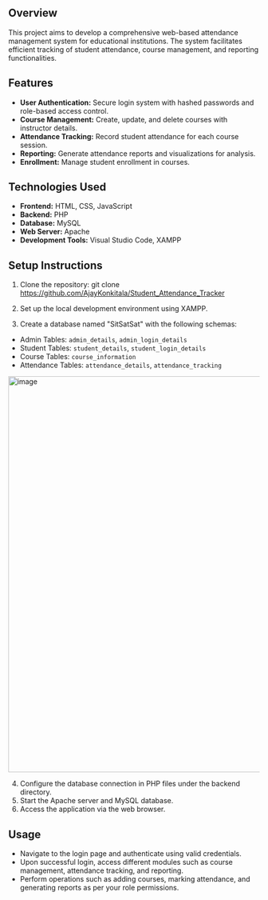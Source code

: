 
## Overview

This project aims to develop a comprehensive web-based attendance management system for educational institutions. The system facilitates efficient tracking of student attendance, course management, and reporting functionalities.

## Features

- **User Authentication:** Secure login system with hashed passwords and role-based access control.
- **Course Management:** Create, update, and delete courses with instructor details.
- **Attendance Tracking:** Record student attendance for each course session.
- **Reporting:** Generate attendance reports and visualizations for analysis.
- **Enrollment:** Manage student enrollment in courses.

## Technologies Used

- **Frontend:** HTML, CSS, JavaScript
- **Backend:** PHP
- **Database:** MySQL
- **Web Server:** Apache
- **Development Tools:** Visual Studio Code, XAMPP

## Setup Instructions

1. Clone the repository:
git clone https://github.com/AjayKonkitala/Student_Attendance_Tracker


2. Set up the local development environment using XAMPP.
3. Create a database named "SitSatSat" with the following schemas:
- Admin Tables: `admin_details`, `admin_login_details`
- Student Tables: `student_details`, `student_login_details`
- Course Tables: `course_information`
- Attendance Tables: `attendance_details`, `attendance_tracking`
<img width="792" alt="image" src="https://github.com/AjayKonkitala/Student_Attendance_Tracker/assets/159104572/0583b240-e0fa-4083-a78d-597f47924f2f">



4. Configure the database connection in PHP files under the backend directory.
5. Start the Apache server and MySQL database.
6. Access the application via the web browser.

## Usage

- Navigate to the login page and authenticate using valid credentials.
- Upon successful login, access different modules such as course management, attendance tracking, and reporting.
- Perform operations such as adding courses, marking attendance, and generating reports as per your role permissions.
